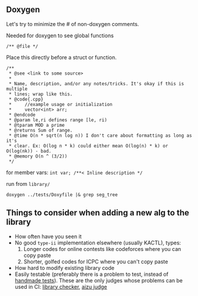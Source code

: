 ## Doxygen
Let's try to minimize the # of non-doxygen comments.

Needed for doxygen to see global functions
```
/** @file */
```
Place this directly before a struct or function.

```
/**
 * @see <link to some source>
 *
 * Name, description, and/or any notes/tricks. It's okay if this is multiple
 * lines; wrap like this.
 * @code{.cpp}
 *     //example usage or initialization
 *     vector<int> arr;
 * @endcode
 * @param le,ri defines range [le, ri)
 * @tparam MOD a prime
 * @returns Sum of range.
 * @time O(n * sqrt(n log n)) I don't care about formatting as long as it's
 * clear. Ex: O(log n * k) could either mean O(log(n) * k) or O(log(nk)) - bad.
 * @memory O(n ^ (3/2))
 */
```
for member vars:
`int var; /**< Inline description */`

run from `library/`
```
doxygen ../tests/Doxyfile |& grep seg_tree
```

## Things to consider when adding a new alg to the library
- How often have you seen it
- No good `type-ii` implementation elsewhere (usually KACTL), types:
    1. Longer codes for online contests like codeforces where you can copy paste
    2. Shorter, golfed codes for ICPC where you can't copy paste
- How hard to modify existing library code
- Easily testable (preferably there is a problem to test, instead of [handmade tests](../tests/online_judge_tests/handmade_tests)). These are the only judges whose problems can be used in CI: [library checker](https://judge.yosupo.jp/), [aizu judge](https://onlinejudge.u-aizu.ac.jp/courses/list)
